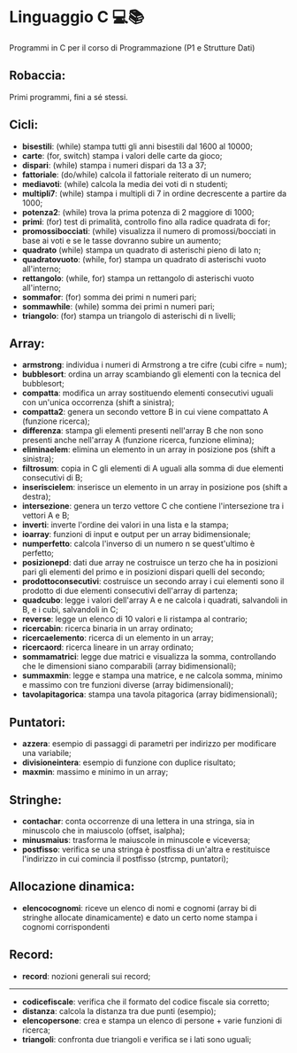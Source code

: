 # Linguaggio C 💻📚
Programmi in C per il corso di Programmazione (P1 e Strutture Dati)

## Robaccia:
Primi programmi, fini a sé stessi.

## Cicli:
- **bisestili**: (while) stampa tutti gli anni bisestili dal 1600 al 10000;
- **carte**: (for, switch) stampa i valori delle carte da gioco;
- **dispari**: (while) stampa i numeri dispari da 13 a 37;
- **fattoriale**: (do/while) calcola il fattoriale reiterato di un numero;
- **mediavoti**: (while) calcola la media dei voti di n studenti;
- **multipli7**: (while) stampa i multipli di 7 in ordine decrescente a partire da 1000;
- **potenza2**: (while) trova la prima potenza di 2 maggiore di 1000;
- **primi**: (for) test di primalità, controllo fino alla radice quadrata di for;
- **promossibocciati**: (while) visualizza il numero di promossi/bocciati in base ai voti e se le tasse dovranno subire un aumento;
- **quadrato** (while) stampa un quadrato di asterischi pieno di lato n;
- **quadratovuoto**: (while, for) stampa un quadrato di asterischi vuoto all'interno;
- **rettangolo**: (while, for) stampa un rettangolo di asterischi vuoto all'interno;
- **sommafor**: (for) somma dei primi n numeri pari;
- **sommawhile**: (while) somma dei primi n numeri pari;
- **triangolo**: (for) stampa un triangolo di asterischi di n livelli;

## Array:
- **armstrong**: individua i numeri di Armstrong a tre cifre (cubi cifre = num); 
- **bubblesort**: ordina un array scambiando gli elementi con la tecnica del bubblesort;
- **compatta**: modifica un array sostituendo elementi consecutivi uguali con un'unica occorrenza (shift a sinistra);
- **compatta2**: genera un secondo vettore B in cui viene compattato A (funzione ricerca);
- **differenza**: stampa gli elementi presenti nell'array B che non sono presenti anche nell'array A (funzione ricerca, funzione elimina);
- **eliminaelem**: elimina un elemento in un array in posizione pos (shift a sinistra);
- **filtrosum**: copia in C gli elementi di A uguali alla somma di due elementi consecutivi di B;
- **inseriscielem**: inserisce un elemento in un array in posizione pos (shift a destra);
- **intersezione**: genera un terzo vettore C che contiene l'intersezione tra i vettori A e B;
- **inverti**: inverte l'ordine dei valori in una lista e la stampa;
- **ioarray**: funzioni di input e output per un array bidimensionale;
- **numperfetto**: calcola l'inverso di un numero n se quest'ultimo è perfetto;
- **posizionepd**: dati due array ne costruisce un terzo che ha in posizioni pari gli elementi del primo e in posizioni dispari quelli del secondo;
- **prodottoconsecutivi**: costruisce un secondo array i cui elementi sono il prodotto di due elementi consecutivi dell'array di partenza;
- **quadcubo**: legge i valori dell'array A e ne calcola i quadrati, salvandoli in B, e i cubi, salvandoli in C;
- **reverse**: legge un elenco di 10 valori e li ristampa al contrario;
- **ricercabin**: ricerca binaria in un array ordinato;
- **ricercaelemento**: ricerca di un elemento in un array;
- **ricercaord**: ricerca lineare in un array ordinato;
- **sommamatrici**: legge due matrici e visualizza la somma, controllando che le dimensioni siano comparabili (array bidimensionali); 
- **summaxmin**: legge e stampa una matrice, e ne calcola somma, minimo e massimo con tre funzioni diverse (array bidimensionali);
- **tavolapitagorica**: stampa una tavola pitagorica (array bidimensionali);

## Puntatori:
- **azzera**: esempio di passaggi di parametri per indirizzo per modificare una variabile;
- **divisioneintera**: esempio di funzione con duplice risultato;
- **maxmin**: massimo e minimo in un array;

## Stringhe:
- **contachar**: conta occorrenze di una lettera in una stringa, sia in minuscolo che in maiuscolo (offset, isalpha);
- **minusmaius**: trasforma le maiuscole in minuscole e viceversa;
- **postfisso**: verifica se una stringa è postfissa di un'altra e restituisce l'indirizzo in cui comincia il postfisso (strcmp, puntatori);

## Allocazione dinamica:
- **elencocognomi**: riceve un elenco di nomi e cognomi (array bi di stringhe allocate dinamicamente) e dato un certo nome stampa i cognomi corrispondenti

## Record:
- **record**: nozioni generali sui record;
___________________________________________
- **codicefiscale**: verifica che il formato del codice fiscale sia corretto; 
- **distanza**: calcola la distanza tra due punti (esempio);
- **elencopersone**: crea e stampa un elenco di persone + varie funzioni di ricerca;
- **triangoli**: confronta due triangoli e verifica se i lati sono uguali;
